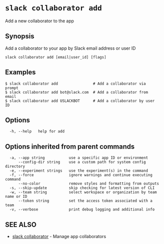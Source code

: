 # `slack collaborator add`

Add a new collaborator to the app

## Synopsis

Add a collaborator to your app by Slack email address or user ID

```
slack collaborator add [email|user_id] [flags]
```

## Examples

```
$ slack collaborator add                # Add a collaborator via prompt
$ slack collaborator add bot@slack.com  # Add a collaborator from email
$ slack collaborator add USLACKBOT      # Add a collaborator by user ID
```

## Options

```
  -h, --help   help for add
```

## Options inherited from parent commands

```
  -a, --app string           use a specific app ID or environment
      --config-dir string    use a custom path for system config directory
  -e, --experiment strings   use the experiment(s) in the command
  -f, --force                ignore warnings and continue executing command
      --no-color             remove styles and formatting from outputs
  -s, --skip-update          skip checking for latest version of CLI
  -w, --team string          select workspace or organization by team name or ID
      --token string         set the access token associated with a team
  -v, --verbose              print debug logging and additional info
```

## SEE ALSO

* [slack collaborator](slack_collaborator)	 - Manage app collaborators

